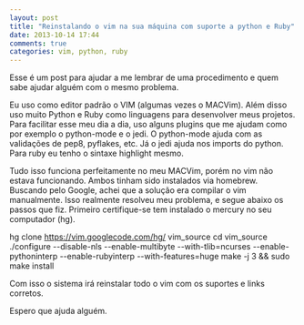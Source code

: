 ```yaml
---
layout: post
title: "Reinstalando o vim na sua máquina com suporte a python e Ruby"
date: 2013-10-14 17:44
comments: true
categories: vim, python, ruby
---
```


Esse é um post para ajudar a me lembrar de uma procedimento e quem sabe ajudar alguém com o mesmo problema.

Eu uso como editor padrão o VIM (algumas vezes o MACVim). Além disso uso muito Python e Ruby como linguagens para desenvolver meus projetos. Para facilitar esse meu dia a dia, uso alguns plugins que me ajudam como por exemplo o python-mode e o jedi. O python-mode ajuda com as validações de pep8, pyflakes, etc. Já o jedi ajuda nos imports do python. Para ruby eu tenho o sintaxe highlight mesmo.

Tudo isso funciona perfeitamente no meu MACVim, porém no vim não estava funcionando. Ambos tinham sido instalados via homebrew. Buscando pelo Google, achei que a solução era compilar o vim manualmente. Isso realmente resolveu meu problema, e segue abaixo os passos que fiz. Primeiro certifique-se  tem instalado o mercury no seu computador (hg).


hg clone https://vim.googlecode.com/hg/ vim_source
cd vim_source
./configure --disable-nls --enable-multibyte --with-tlib=ncurses --enable-pythoninterp --enable-rubyinterp --with-features=huge
make -j 3 && sudo make install


Com isso o sistema irá reinstalar todo o vim com os suportes e links corretos.

Espero que ajuda alguém.
